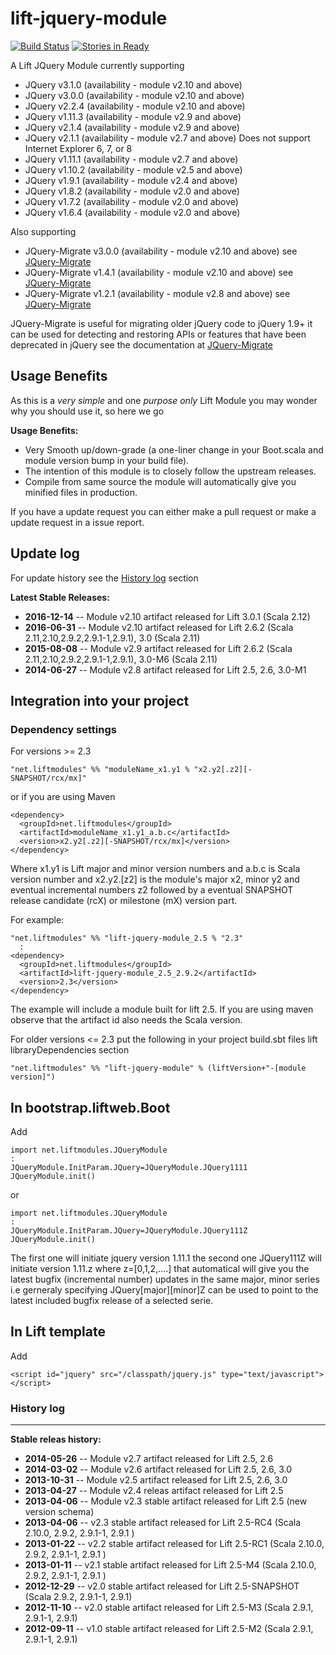 # lift-jquery-module 
[![Build Status](https://secure.travis-ci.org/karma4u101/lift-jquery-module.png)](http://travis-ci.org/karma4u101/lift-jquery-module)
[![Stories in Ready](https://badge.waffle.io/karma4u101/lift-jquery-module.svg?label=ready&title=Ready)](http://waffle.io/karma4u101/lift-jquery-module) 


A Lift JQuery Module currently supporting 

- JQuery v3.1.0  (availability - module v2.10 and above)
- JQuery v3.0.0  (availability - module v2.10 and above)
- JQuery v2.2.4  (availability - module v2.10 and above)
- JQuery v1.11.3 (availability - module v2.9 and above)
- JQuery v2.1.4  (availability - module v2.9 and above)
- JQuery v2.1.1  (availability - module v2.7 and above) Does not support Internet Explorer 6, 7, or 8
- JQuery v1.11.1 (availability - module v2.7 and above)
- JQuery v1.10.2 (availability - module v2.5 and above)
- JQuery v1.9.1  (availability - module v2.4 and above) 
- JQuery v1.8.2  (availability - module v2.0 and above)
- JQuery v1.7.2  (availability - module v2.0 and above)
- JQuery v1.6.4  (availability - module v2.0 and above)

Also supporting 

- JQuery-Migrate v3.0.0 (availability - module v2.10 and above) see [JQuery-Migrate](https://github.com/jquery/jquery-migrate/)
- JQuery-Migrate v1.4.1 (availability - module v2.10 and above) see [JQuery-Migrate](https://github.com/jquery/jquery-migrate/tree/1.x-stable#readme)
- JQuery-Migrate v1.2.1 (availability - module v2.8 and above) see [JQuery-Migrate](https://github.com/jquery/jquery-migrate/tree/1.x-stable#readme)

JQuery-Migrate is useful for migrating older jQuery code to jQuery 1.9+ it can be used for detecting and restoring 
APIs or features that have been deprecated in jQuery see the documentation at [JQuery-Migrate](https://github.com/jquery/jquery-migrate/)

Usage Benefits
--------------

As this is a *very simple* and one *purpose only* Lift Module you may wonder why you should use it, so here we go 

**Usage Benefits:** 
- Very Smooth up/down-grade (a one-liner change in your Boot.scala and module version bump in your build file). 
- The intention of this module is to closely follow the upstream releases.
- Compile from same source the module will automatically give you minified files in production.
 
If you have a update request you can either make a pull request or make a update request in a issue report. 

Update log
----------

For update history see the [History log](https://github.com/karma4u101/lift-jquery-module#history-log) section

**Latest Stable Releases:**
- **2016-12-14** -- Module v2.10 artifact released for Lift 3.0.1 (Scala 2.12)
- **2016-06-31** -- Module v2.10 artifact released for Lift 2.6.2 (Scala 2.11,2.10,2.9.2,2.9.1-1,2.9.1), 3.0 (Scala 2.11)
- **2015-08-08** -- Module v2.9 artifact released for Lift 2.6.2 (Scala 2.11,2.10,2.9.2,2.9.1-1,2.9.1), 3.0-M6 (Scala 2.11)
- **2014-06-27** -- Module v2.8 artifact released for Lift 2.5, 2.6, 3.0-M1

Integration into your project 
-------------------------------

### Dependency settings
	
For versions >= 2.3

    "net.liftmodules" %% "moduleName_x1.y1 % "x2.y2[.z2][-SNAPSHOT/rcx/mx]"

or if you are using Maven

    <dependency>
      <groupId>net.liftmodules</groupId>
      <artifactId>moduleName_x1.y1_a.b.c</artifactId>
      <version>x2.y2[.z2][-SNAPSHOT/rcx/mx]</version>
    </dependency>

Where x1.y1 is Lift major and minor version numbers and a.b.c is Scala
version number and x2.y2.[z2] is the module's major x2, minor y2 and
eventual incremental numbers z2 followed by a eventual SNAPSHOT 
release candidate (rcX) or milestone (mX) version part.

For example:

    "net.liftmodules" %% "lift-jquery-module_2.5 % "2.3"
      :
    <dependency>
      <groupId>net.liftmodules</groupId>
      <artifactId>lift-jquery-module_2.5_2.9.2</artifactId>
      <version>2.3</version>
    </dependency>

The example will include a module built for lift 2.5. If you are using maven observe that the artifact id also needs the Scala version.

For older versions <= 2.3 put the following in your project build.sbt files lift libraryDependencies section 

    "net.liftmodules" %% "lift-jquery-module" % (liftVersion+"-[module version]") 

In bootstrap.liftweb.Boot
-------------------------  

Add

    import net.liftmodules.JQueryModule
    :
    JQueryModule.InitParam.JQuery=JQueryModule.JQuery1111 
    JQueryModule.init()

or 

    import net.liftmodules.JQueryModule
    :
    JQueryModule.InitParam.JQuery=JQueryModule.JQuery111Z 
    JQueryModule.init()

The first one will initiate jquery version 1.11.1 the second one JQuery111Z will initiate version 1.11.z where z=[0,1,2,....] that automatical will give you the latest bugfix (incremental number) updates in the same major, minor series i.e gerneraly specifying JQuery[major][minor]Z can be used to point to the latest included bugfix release of a selected serie.  


In Lift template
----------------

Add 

    <script id="jquery" src="/classpath/jquery.js" type="text/javascript"></script>

### History log
----------------

**Stable releas history:**
- **2014-05-26** -- Module v2.7 artifact released for Lift 2.5, 2.6
- **2014-03-02** -- Module v2.6 artifact released for Lift 2.5, 2.6, 3.0
- **2013-10-31** -- Module v2.5 artifact released for Lift 2.5, 2.6, 3.0
- **2013-04-27** -- Module v2.4 releas artifact released for Lift 2.5
- **2013-04-06** -- Module v2.3 stable artifact released for Lift 2.5 (new version schema)
- **2013-04-06** -- v2.3 stable artifact released for Lift 2.5-RC4 (Scala 2.10.0, 2.9.2, 2.9.1-1, 2.9.1 ) 
- **2013-01-22** -- v2.2 stable artifact released for Lift 2.5-RC1 (Scala 2.10.0, 2.9.2, 2.9.1-1, 2.9.1 ) 
- **2013-01-11** -- v2.1 stable artifact released for Lift 2.5-M4 (Scala 2.10.0, 2.9.2, 2.9.1-1, 2.9.1 )
- **2012-12-29** -- v2.0 stable artifact released for Lift 2.5-SNAPSHOT (Scala 2.9.2, 2.9.1-1, 2.9.1)
- **2012-11-10** -- v2.0 stable artifact released for Lift 2.5-M3 (Scala 2.9.1, 2.9.1-1, 2.9.1)
- **2012-09-11** -- v1.0 stable artifact released for Lift 2.5-M2 (Scala 2.9.1, 2.9.1-1, 2.9.1)


